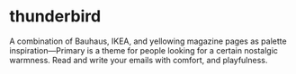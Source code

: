 # thunderbird
A combination of Bauhaus, IKEA, and yellowing magazine pages as palette inspiration—Primary is a theme for people looking for a certain nostalgic warmness. Read and write your emails with comfort, and playfulness.
